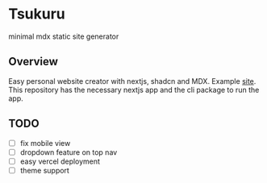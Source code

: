 # Tsukuru

minimal mdx static site generator

## Overview

Easy personal website creator with nextjs, shadcn and MDX. Example [site](https://github.com/harshithmullapudi/harshith.sh). This repository has the necessary nextjs app and the cli package to run the app.

## TODO

- [ ] fix mobile view
- [ ] dropdown feature on top nav
- [ ] easy vercel deployment
- [ ] theme support
